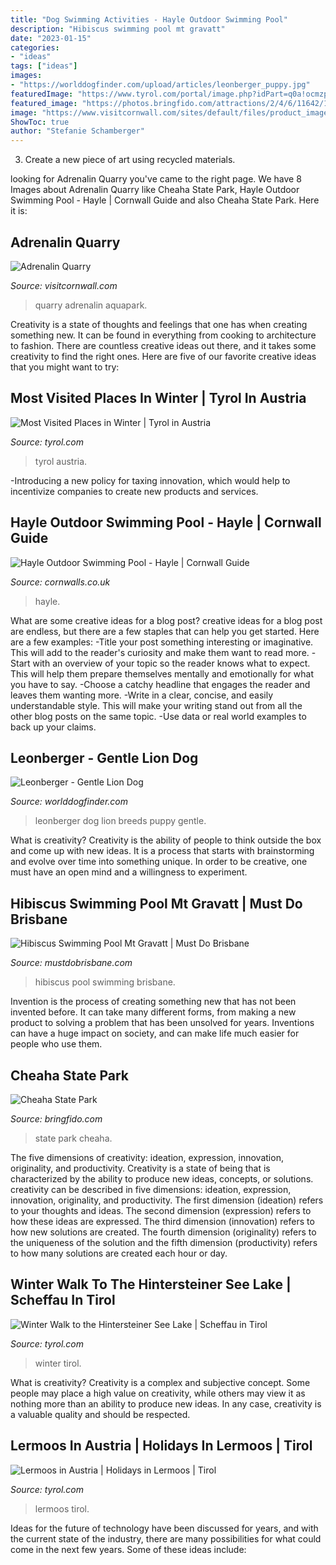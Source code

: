 ```yaml
---
title: "Dog Swimming Activities - Hayle Outdoor Swimming Pool"
description: "Hibiscus swimming pool mt gravatt"
date: "2023-01-15"
categories:
- "ideas"
tags: ["ideas"]
images:
- "https://worlddogfinder.com/upload/articles/leonberger_puppy.jpg"
featuredImage: "https://www.tyrol.com/portal/image.php?idPart=q0a!ocmzpas-"
featured_image: "https://photos.bringfido.com/attractions/2/4/6/11642/11642_21842.jpg"
image: "https://www.visitcornwall.com/sites/default/files/product_image/aq_aquapark_01s_0.jpg"
ShowToc: true
author: "Stefanie Schamberger"
---
```



3. Create a new piece of art using recycled materials.

	

		
looking for Adrenalin Quarry you've came to the right page. We have 8 Images about Adrenalin Quarry like Cheaha State Park, Hayle Outdoor Swimming Pool - Hayle | Cornwall Guide and also Cheaha State Park. Here it is:
		
    
## Adrenalin Quarry

<img loading=lazy src="https://www.visitcornwall.com/sites/default/files/product_image/aq_aquapark_01s_0.jpg" onerror="this.onerror=null;this.src='https://tse1.mm.bing.net/th?id=OIP.RBkI_GemZjbSjXLkxpTT-QHaEh&amp;pid=15.1';" alt="Adrenalin Quarry">

_Source: visitcornwall.com_

>quarry adrenalin aquapark. 

	

Creativity is a state of thoughts and feelings that one has when creating something new. It can be found in everything from cooking to architecture to fashion. There are countless creative ideas out there, and it takes some creativity to find the right ones. Here are five of our favorite creative ideas that you might want to try: 

    
## Most Visited Places In Winter | Tyrol In Austria

<img loading=lazy src="https://www.tyrol.com/portal/image.php?idPart=q0a!ocmzpas-" onerror="this.onerror=null;this.src='https://tse2.mm.bing.net/th?id=OIP.1rqUApnKm4iGbywLw9CDdQHaEK&amp;pid=15.1';" alt="Most Visited Places in Winter | Tyrol in Austria">

_Source: tyrol.com_

>tyrol austria. 

	

-Introducing a new policy for taxing innovation, which would help to incentivize companies to create new products and services.

    
## Hayle Outdoor Swimming Pool - Hayle | Cornwall Guide

<img loading=lazy src="https://www.cornwalls.co.uk/sites/default/files/listings/hayle-outdoor-pool.jpg" onerror="this.onerror=null;this.src='https://tse1.mm.bing.net/th?id=OIP.fzLWClBHe6zLxKoIBSAGBwHaDU&amp;pid=15.1';" alt="Hayle Outdoor Swimming Pool - Hayle | Cornwall Guide">

_Source: cornwalls.co.uk_

>hayle. 

	

What are some creative ideas for a blog post?
creative ideas for a blog post are endless, but there are a few staples that can help you get started. Here are a few examples: 
-Title your post something interesting or imaginative. This will add to the reader's curiosity and make them want to read more. 
-Start with an overview of your topic so the reader knows what to expect. This will help them prepare themselves mentally and emotionally for what you have to say. 
-Choose a catchy headline that engages the reader and leaves them wanting more. 
-Write in a clear, concise, and easily understandable style. This will make your writing stand out from all the other blog posts on the same topic. 
-Use data or real world examples to back up your claims.

    
## Leonberger - Gentle Lion Dog

<img loading=lazy src="https://worlddogfinder.com/upload/articles/leonberger_puppy.jpg" onerror="this.onerror=null;this.src='https://tse4.mm.bing.net/th?id=OIP.yuijQG80rZl2mB8dI6OpmwHaFj&amp;pid=15.1';" alt="Leonberger - Gentle Lion Dog">

_Source: worlddogfinder.com_

>leonberger dog lion breeds puppy gentle. 

	

What is creativity?
Creativity is the ability of people to think outside the box and come up with new ideas. It is a process that starts with brainstorming and evolve over time into something unique. In order to be creative, one must have an open mind and a willingness to experiment.

    
## Hibiscus Swimming Pool Mt Gravatt | Must Do Brisbane

<img loading=lazy src="https://www.mustdobrisbane.com/sites/default/files/styles/mdb_full_width/public/hibiscus-swimming-pool-2_0.jpg?itok=pOOyY1gT" onerror="this.onerror=null;this.src='https://tse4.mm.bing.net/th?id=OIP.TJbiCQUdmKPw3xbf5WmmcgHaE8&amp;pid=15.1';" alt="Hibiscus Swimming Pool Mt Gravatt | Must Do Brisbane">

_Source: mustdobrisbane.com_

>hibiscus pool swimming brisbane. 

	

Invention is the process of creating something new that has not been invented before. It can take many different forms, from making a new product to solving a problem that has been unsolved for years. Inventions can have a huge impact on society, and can make life much easier for people who use them.

    
## Cheaha State Park

<img loading=lazy src="https://photos.bringfido.com/attractions/2/4/6/11642/11642_21842.jpg" onerror="this.onerror=null;this.src='https://tse3.mm.bing.net/th?id=OIP.JYSfu1FvzfYDixvmQgbjmwHaE6&amp;pid=15.1';" alt="Cheaha State Park">

_Source: bringfido.com_

>state park cheaha. 

	

The five dimensions of creativity: ideation, expression, innovation, originality, and productivity.
Creativity is a state of being that is characterized by the ability to produce new ideas, concepts, or solutions. creativity can be described in five dimensions: ideation, expression, innovation, originality, and productivity. The first dimension (ideation) refers to your thoughts and ideas. The second dimension (expression) refers to how these ideas are expressed. The third dimension (innovation) refers to how new solutions are created. The fourth dimension (originality) refers to the uniqueness of the solution and the fifth dimension (productivity) refers to how many solutions are created each hour or day.

    
## Winter Walk To The Hintersteiner See Lake | Scheffau In Tirol

<img loading=lazy src="https://www.tyrol.com/portal/image.php?idPart=1qigyn4adri-" onerror="this.onerror=null;this.src='https://tse4.mm.bing.net/th?id=OIP.4KDIwbWaiNV2dEzbw2O_AwHaEK&amp;pid=15.1';" alt="Winter Walk to the Hintersteiner See Lake | Scheffau in Tirol">

_Source: tyrol.com_

>winter tirol. 

	

What is creativity?
Creativity is a complex and subjective concept. Some people may place a high value on creativity, while others may view it as nothing more than an ability to produce new ideas. In any case, creativity is a valuable quality and should be respected.

    
## Lermoos In Austria | Holidays In Lermoos | Tirol

<img loading=lazy src="https://www.tyrol.com/portal/image.php?idPart=g13guwxsxes-" onerror="this.onerror=null;this.src='https://tse3.mm.bing.net/th?id=OIP.SZpnkTiyqikbLKJwCYo4uAHaEK&amp;pid=15.1';" alt="Lermoos in Austria | Holidays in Lermoos | Tirol">

_Source: tyrol.com_

>lermoos tirol. 

	

Ideas for the future of technology have been discussed for years, and with the current state of the industry, there are many possibilities for what could come in the next few years. Some of these ideas include: 

